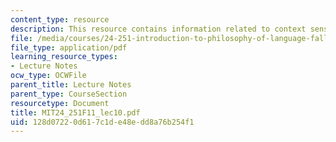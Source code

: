 ```yaml
---
content_type: resource
description: This resource contains information related to context sensitivity.
file: /media/courses/24-251-introduction-to-philosophy-of-language-fall-2011/128d07220d617c1de48edd8a76b254f1_MIT24_251F11_lec10.pdf
file_type: application/pdf
learning_resource_types:
- Lecture Notes
ocw_type: OCWFile
parent_title: Lecture Notes
parent_type: CourseSection
resourcetype: Document
title: MIT24_251F11_lec10.pdf
uid: 128d0722-0d61-7c1d-e48e-dd8a76b254f1
---
```


